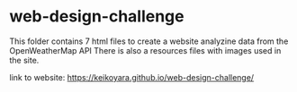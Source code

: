 # web-design-challenge
This folder contains 7 html files to create a website analyzine data from the OpenWeatherMap API
There is also a resources files with images used in the site.

link to website: https://keikoyara.github.io/web-design-challenge/

